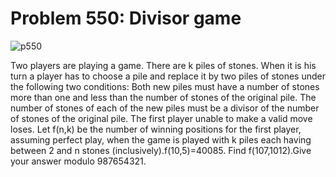 # Problem 550: Divisor game

![p550](img/550.gif)

Two players are playing a game. There are k piles of stones. When it is
his turn a player has to choose a pile and replace it by two piles of
stones under the following two conditions: Both new piles must have a
number of stones more than one and less than the number of stones of the
original pile. The number of stones of each of the new piles must be a
divisor of the number of stones of the original pile. The first player
unable to make a valid move loses. Let f(n,k) be the number of winning
positions for the first player, assuming perfect play, when the game is
played with k piles each having between 2 and n stones
(inclusively).f(10,5)=40085. Find f(107,1012).Give your answer modulo
987654321.